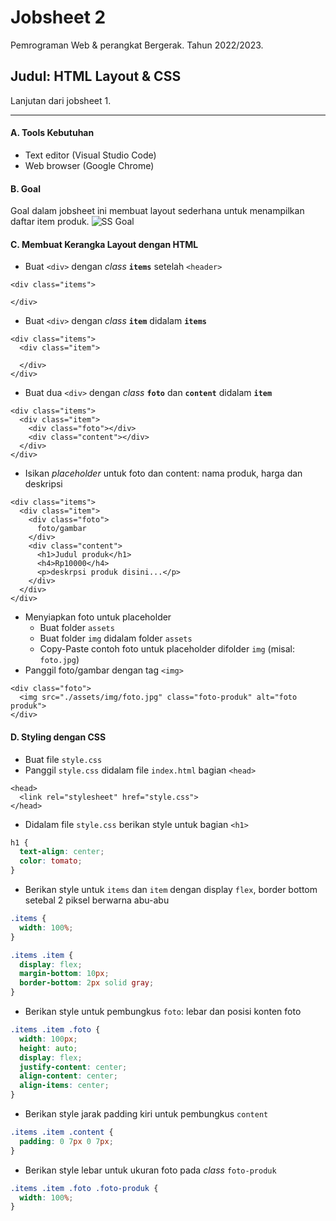 # Jobsheet 2
Pemrograman Web & perangkat Bergerak. 
Tahun 2022/2023.

## Judul: HTML Layout & CSS

Lanjutan dari jobsheet 1.

---
#### A. Tools Kebutuhan
- Text editor (Visual Studio Code)
- Web browser (Google Chrome)

#### B. Goal
Goal dalam jobsheet ini membuat layout sederhana untuk menampilkan daftar item produk.
![SS Goal](/pw-tokoonline/ss/ss-jobsheet-2.png)

#### C. Membuat Kerangka Layout dengan HTML

- Buat `<div>` dengan *class* **`items`** setelah `<header>`

```
<div class="items">

</div>
```

- Buat `<div>` dengan *class* **`item`** didalam **`items`**

```
<div class="items">
  <div class="item">

  </div>
</div>
```

- Buat dua `<div>` dengan *class* **`foto`** dan **`content`** didalam **`item`**

```
<div class="items">
  <div class="item">
    <div class="foto"></div>
    <div class="content"></div>
  </div>
</div>
```

- Isikan *placeholder* untuk foto dan content: nama produk, harga dan deskripsi

```
<div class="items">
  <div class="item">
    <div class="foto">
      foto/gambar
    </div>
    <div class="content">
      <h1>Judul produk</h1>
      <h4>Rp10000</h4>
      <p>deskrpsi produk disini...</p>
    </div>
  </div>
</div>
```

- Menyiapkan foto untuk placeholder
  - Buat folder `assets`
  - Buat folder `img` didalam folder `assets`
  - Copy-Paste contoh foto untuk placeholder difolder `img` (misal: `foto.jpg`)
- Panggil foto/gambar dengan tag `<img>`

```
<div class="foto">
  <img src="./assets/img/foto.jpg" class="foto-produk" alt="foto produk">
</div>
```

#### D. Styling dengan CSS
- Buat file `style.css`
- Panggil `style.css` didalam file `index.html` bagian `<head>`

```
<head>
  <link rel="stylesheet" href="style.css">
</head>
```

- Didalam file `style.css` berikan style untuk bagian `<h1>`

```css
h1 {
  text-align: center;
  color: tomato;
}
```

- Berikan style untuk `items` dan `item` dengan display `flex`, border bottom setebal 2 piksel berwarna abu-abu

```css
.items {
  width: 100%;
}

.items .item {
  display: flex;
  margin-bottom: 10px;
  border-bottom: 2px solid gray;
}
```

- Berikan style untuk pembungkus `foto`: lebar dan posisi konten foto

```css
.items .item .foto {
  width: 100px;
  height: auto;
  display: flex;
  justify-content: center;
  align-content: center;
  align-items: center;
}
```

- Berikan style jarak padding kiri untuk pembungkus `content`

```css
.items .item .content {
  padding: 0 7px 0 7px;
}
```

- Berikan style lebar untuk ukuran foto pada *class* `foto-produk`

```css
.items .item .foto .foto-produk {
  width: 100%;
}
```
